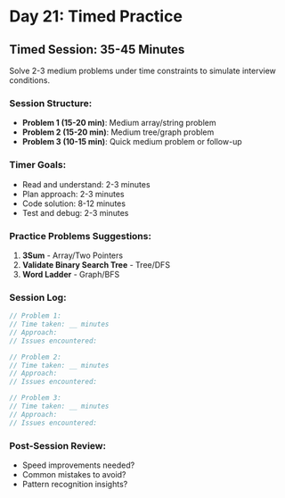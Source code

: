 # Day 21: Timed Practice

## Timed Session: 35-45 Minutes

Solve 2-3 medium problems under time constraints to simulate interview conditions.

### Session Structure:

- **Problem 1 (15-20 min)**: Medium array/string problem
- **Problem 2 (15-20 min)**: Medium tree/graph problem
- **Problem 3 (10-15 min)**: Quick medium problem or follow-up

### Timer Goals:

- Read and understand: 2-3 minutes
- Plan approach: 2-3 minutes
- Code solution: 8-12 minutes
- Test and debug: 2-3 minutes

### Practice Problems Suggestions:

1. **3Sum** - Array/Two Pointers
2. **Validate Binary Search Tree** - Tree/DFS
3. **Word Ladder** - Graph/BFS

### Session Log:

```ts
// Problem 1:
// Time taken: __ minutes
// Approach:
// Issues encountered:

// Problem 2:
// Time taken: __ minutes
// Approach:
// Issues encountered:

// Problem 3:
// Time taken: __ minutes
// Approach:
// Issues encountered:
```

### Post-Session Review:

- Speed improvements needed?
- Common mistakes to avoid?
- Pattern recognition insights?
